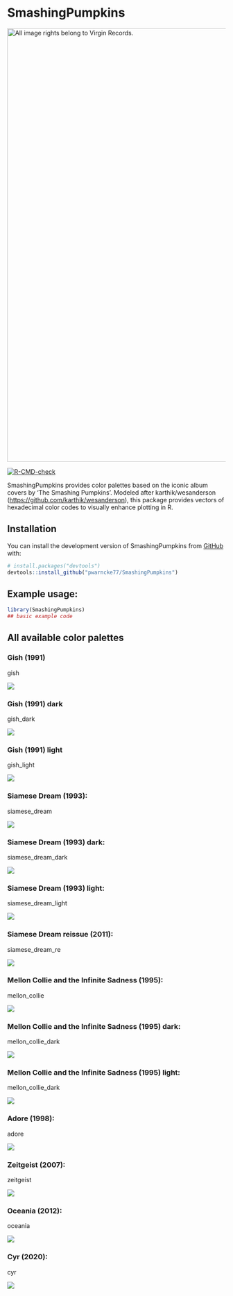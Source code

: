 
<!-- README.md is generated from README.Rmd. Please edit that file -->

# SmashingPumpkins

[<img src="images/mellon_collie.jpg" width="1000"
alt="All image rights belong to Virgin Records." />](images/mellon_collie.jpg)

<!-- badges: start -->

[![R-CMD-check](https://github.com/pwarncke77/SmashingPumpkins/actions/workflows/R-CMD-check.yaml/badge.svg)](https://github.com/pwarncke77/SmashingPumpkins/actions/workflows/R-CMD-check.yaml)

<!-- badges: end -->

SmashingPumpkins provides color palettes based on the iconic album
covers by ‘The Smashing Pumpkins’. Modeled after karthik/wesanderson
(<https://github.com/karthik/wesanderson>), this package provides
vectors of hexadecimal color codes to visually enhance plotting in R.

## Installation

You can install the development version of SmashingPumpkins from
[GitHub](https://github.com/) with:

``` r
# install.packages("devtools")
devtools::install_github("pwarncke77/SmashingPumpkins")
```

## Example usage:

``` r
library(SmashingPumpkins)
## basic example code
```

## All available color palettes

### Gish (1991)

gish

[![](images/gish.png)](images/gish.png)

### Gish (1991) dark

gish_dark

[![](images/gish_dark.png)](images/gish_dark.png)

### Gish (1991) light

gish_light

[![](images/gish_light.png)](images/gish_light.png)

### Siamese Dream (1993):

siamese_dream

[![](images/simamese_dream.png)](images/simamese_dream.png)

### Siamese Dream (1993) dark:

siamese_dream_dark

[![](images/simamese_dream_dark.png)](images/simamese_dream_dark.png)

### Siamese Dream (1993) light:

siamese_dream_light

[![](images/simamese_dream_light.png)](images/simamese_dream_light.png)

### Siamese Dream reissue (2011):

siamese_dream_re

[![](images/simamese_dream_re.png)](images/simamese_dream_re.png)

### Mellon Collie and the Infinite Sadness (1995):

mellon_collie

[![](images/mellon_collie.png)](images/mellon_collie.png)

### Mellon Collie and the Infinite Sadness (1995) dark:

mellon_collie_dark

[![](images/mellon_collie_dark.png)](images/mellon_collie_dark.png)

### Mellon Collie and the Infinite Sadness (1995) light:

mellon_collie_dark

[![](images/mellon_collie_light.png)](images/mellon_collie_light.png)

### Adore (1998):

adore

[![](images/adore.png)](images/adore.png)

### Zeitgeist (2007):

zeitgeist

[![](images/zeitgeist.png)](images/zeitgeist.png)

### Oceania (2012):

oceania

[![](images/oceania.png)](images/oceania.png)

### Cyr (2020):

cyr

[![](images/cyr.png)](images/cyr.png)
